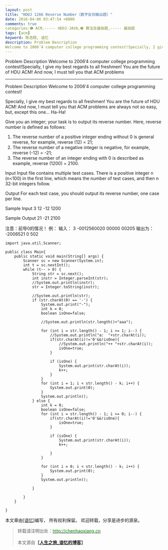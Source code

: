 ```yaml
---
layout: post
title: "HDOJ 1266 Reverse Number（数字反向输出题）"
date: 2016-04-06 03:47:54 +0800
comments: true
categories:❶ ACM,----- HDOJ-JAVA,❺ 算法及基础题,----- 基础题
tags: [acm]
keyword: 陈浩翔, 谙忆
description: Problem Description 
Welcome to 2006’4 computer college programming contest!Specially, I give my best regards to all freshmen! You are the future of HDU ACM! And now, I must tell you that ACM problems 
---
```



Problem Description 
Welcome to 2006’4 computer college programming contest!Specially, I give my best regards to all freshmen! You are the future of HDU ACM! And now, I must tell you that ACM problems
<!-- more -->
----------

Problem Description
Welcome to 2006'4 computer college programming contest!

Specially, I give my best regards to all freshmen! You are the future of HDU ACM! And now, I must tell you that ACM problems are always not so easy, but, except this one... Ha-Ha!

Give you an integer; your task is to output its reverse number. Here, reverse number is defined as follows:
1. The reverse number of a positive integer ending without 0 is general reverse, for example, reverse (12) = 21;
2. The reverse number of a negative integer is negative, for example, reverse (-12) = -21;
3. The reverse number of an integer ending with 0 is described as example, reverse (1200) = 2100.

 

Input
Input file contains multiple test cases. There is a positive integer n (n<100) in the first line, which means the number of test cases, and then n 32-bit integers follow.

 

Output
For each test case, you should output its reverse number, one case per line.

 

Sample Input
3
12
-12
1200
 

Sample Output
21
-21
2100


注意：前导0的情况！
例：
输入：
3
-0012560020
00000
00205
输出为：
-2006521
0
502

```
import java.util.Scanner;

public class Main{
	public static void main(String[] args) {
		Scanner sc = new Scanner(System.in);
		int t = sc.nextInt();
		while (t-- > 0) {
			String str = sc.next();
			int instr = Integer.parseInt(str);
			//System.out.println(instr);
			str = Integer.toString(instr);
			
			//System.out.println(str);
			if (str.charAt(0) == '-') {
				System.out.print("-");
				int k = 0;
				boolean isOne=false;
				
				//System.out.println(str.length()+"aaa");
				
				for (int i = str.length() - 1; i >= 1; i--) {
					//System.out.println("a:  "+str.charAt(i));
					if(str.charAt(i)!='0'&&!isOne){
						//System.out.println("++ "+str.charAt(i));
						isOne=true;
					}
					
					if (isOne) {
						System.out.print(str.charAt(i));
						k++;
					}
				}
				for (int i = 1; i < str.length() - k; i++) {
					System.out.print(0);
				}
				System.out.println();
			} else {
				int k = 0;
				boolean isOne=false;
				for (int i = str.length() - 1; i >= 0; i--) {
					if(str.charAt(i)!='0'&&!isOne){
						isOne=true;
					}
					
					if (isOne) {
						System.out.print(str.charAt(i));
						k++;
						
					}
				}

				for (int i = 0; i < str.length() - k; i++) {
					System.out.print(0);
				}
				System.out.println();

			}

		}
	}

}

```

本文章由<a href="http://chenhaoxiang.cn/">[谙忆]</a>编写， 所有权利保留。 
欢迎转载，分享是进步的源泉。
<blockquote cite='陈浩翔'>
<p background-color='#D3D3D3'>转载请注明出处：<a href='http://chenhaoxiang.cn'><font color="green">http://chenhaoxiang.cn</font></a><br><br>
本文源自<strong>【<a href='http://chenhaoxiang.cn' target='_blank'>人生之旅_谙忆的博客</a>】</strong></p>
</blockquote>
